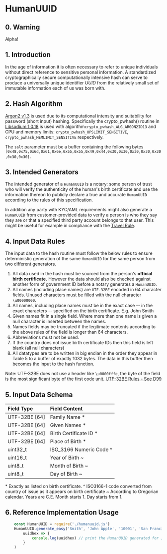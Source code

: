 # HumanUUID
## 0. Warning
Alpha!

## 1. Introduction
In the age of information it is often necessary to refer to unique individuals without direct reference to sensitive personal information. A standardized cryptographically secure computationally intensive hash can serve to produce a universally unique identifier *UUID* from the relatively small set of immutable information each of us was born with.

## 2. Hash Algorithm
[Argon2 v1.3](https://github.com/P-H-C/phc-winner-argon2/raw/master/argon2-specs.pdf) is used due to its computational intensity and suitability for password (short input) hashing. Specifically the crypto_pwhash() routine in [Libsodium 1.0.18](https://github.com/jedisct1/libsodium/releases) is used with algorithm`crypto_pwhash_ALG_ARGON2ID13` and CPU and memory limits: `crypto_pwhash_OPSLIMIT_SENSITIVE`, `crypto_pwhash_MEMLIMIT_SENSITIVE` respectively.

The `salt` parameter must be a buffer containing the following bytes `[0x48,0x75,0x6d,0x61,0x6e,0x55,0x55,0x49,0x44,0x30,0x30,0x30,0x30,0x30,0x30,0x30]`.

## 3. Intended Generators
The intended generator of a `HumanUUID` is a notary: some person of trust who will verify the authenticity of the human's birth certificate and use the information thereon to publicly declare a true and accurate `HumanUUID` according to the rules of this specification.

In addition any party with KYC/AML requirements might also generate a `HumanUUID` from customer-provided data to verify a person is who they say they are or that a specified third party account belongs to that user. This might be useful for example in compliance with the  [Travel Rule](https://www.sec.gov/about/offices/ocie/aml2007/fincen-advissu7.pdf).

## 4. Input Data Rules
The input data to the hash routine must follow the below rules to ensure deterministic generation of the same `HumanUUID` for the same person from two different generators.

1. All data used in the hash must be sourced from the person's **official birth certificate.** However the data should also be checked against another form of government ID before a notary generates a `HumanUUID`.
2. All names (including place names) are `UTF-32BE` encoded in 64 character fields. Unused characters must be filled with the null character `\u00000000`.
3. All names, including place names must be in the exact case -- in the exact characters -- specified on the birth certificate. E.g. John Smith
3. Given names fit in a single field. Where more than one name is given a null character is inserted between the names.
4. Names fields may be truncated if the legitimate contents according to the above rules of the field is longer than 64 characters.
5. Abbreviations must not be used.
6. If the country does not issue birth certificate IDs then this field is left blank (all null characters)
7. All datatypes are to be written in big endian in the order they appear in Table 5 to a buffer of exactly 1032 bytes. The data in this buffer then becomes the input to the hash function.

Note: UTF-32BE does not use a header like `\u0000fffe`, the byte of the field is the most significant byte of the first code unit. [UTF-32BE Rules - See D99](http://www.unicode.org/versions/Unicode5.0.0/ch03.pdf)

## 5. Input Data Schema
| Field Type | Field Content |
|:------------|:-------------|
|UTF-32BE [64]|Family Name *|
|UTF-32BE [64]|Given Names *|
|UTF-32BE [64]|Birth Certificate ID *|
|UTF-32BE [64]|Place of Birth *|
|uint32_t|ISO_3166 Numeric Code ^|
|uint16_t|Year of Birth ~|
|uint8_t|Month of Birth ~|
|uint8_t|Day of Birth ~|

\* Exactly as listed on birth certificate.
^ ISO3166-1 code converted from country of issue as it appears on birth certificate
~ According to Gregorian calendar. Years are C.E. Month starts 1. Day starts from 1.

## 6. Reference Implementation Usage
```js
    const HumanUUID = require('./humanuuid.js')
    HumanUUID.generate_easy('Smith', 'John Apple', '10001', 'San Francisco', 000, 1901, 1, 1).then(
        uuidhex => {
            console.log(uuidhex) // print the HumanUUID generated for John Apple Smith
        }
    )
```
